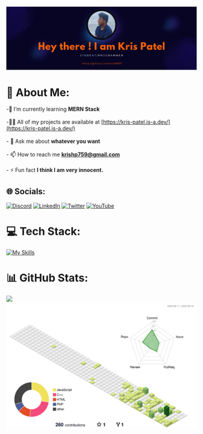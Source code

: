 ![logo](https://github.com/Kris0011/Kris0011/blob/main/banner3.png)
# 💫 About Me:
-🌱 I’m currently learning **MERN Stack**<br><br>-👨‍💻 All of my projects are available at [https://kris-patel.is-a.dev/](https://kris-patel.is-a.dev/)<br><br>- 💬 Ask me about **whatever you want**<br><br>- 📫 How to reach me **krishp759@gmail.com**<br><br>- ⚡ Fun fact **I think I am very innocent.**



## 🌐 Socials:
[![Discord](https://img.shields.io/badge/Discord-%237289DA.svg?logo=discord&logoColor=white)](https://discord.gg/684004012210651146) [![LinkedIn](https://img.shields.io/badge/LinkedIn-%230077B5.svg?logo=linkedin&logoColor=white)](https://linkedin.com/in/kris-patel-985158250/) [![Twitter](https://img.shields.io/badge/Twitter-%231DA1F2.svg?logo=Twitter&logoColor=white)](https://twitter.com/Kris__Logan) [![YouTube](https://img.shields.io/badge/YouTube-%23FF0000.svg?logo=YouTube&logoColor=white)](https://youtube.com/@krisgenics4404) 

# 💻 Tech Stack:
[![My Skills](https://skillicons.dev/icons?i=c,cpp,js,html,css,bootstrap,nodejs,react,tailwind,express,mongodb,mysql,php,jquery,postman,git,githubactions,vscode,linux,arduino,netlify)](https://skillicons.dev)


# 📊 GitHub Stats:
![](https://github-readme-stats.vercel.app/api?username=Kris0011&theme=monokai&hide_border=false&include_all_commits=false&count_private=false)<br/>
![](./profile-3d-contrib/profile-green-animate.svg)
